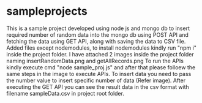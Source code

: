 # sampleprojects

This is a sample project developed using node js and mongo db to insert required number of random data into the mongo db using POST API and fetching the data using GET API, along with saving the data to CSV file.
Added files except nodemodules, to install nodemodules kindly run "npm i" inside the project folder.
I have attached 2 images inside the project folder naming insertRandomData.png and getAllRecords.png
To run the APIs kindly execute cmd "node sample_proj.js" and after that please folloew the same steps in the image to execute APIs.
To insert data you need to pass the number value to insert specific number of data (Refer image).
After executing the GET API you can see the result data in the csv format with filename sampleData.csv in project root folder.
